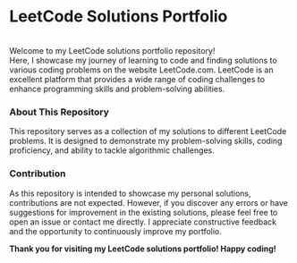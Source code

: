 <h1>LeetCode Solutions Portfolio</h1>
<br> Welcome to my LeetCode solutions portfolio repository! <br> 
Here, I showcase my journey of learning to code and finding solutions to various coding problems on the website LeetCode.com. LeetCode is an excellent platform that provides a wide range of coding challenges to enhance programming skills and problem-solving abilities.

<h3>About This Repository</h3>

This repository serves as a collection of my solutions to different LeetCode problems. It is designed to demonstrate my problem-solving skills, coding proficiency, and ability to tackle algorithmic challenges.

<h3>Contribution</h3>

As this repository is intended to showcase my personal solutions, contributions are not expected. However, if you discover any errors or have suggestions for improvement in the existing solutions, please feel free to open an issue or contact me directly. 
I appreciate constructive feedback and the opportunity to continuously improve my portfolio.

**Thank you for visiting my LeetCode solutions portfolio! Happy coding!**
